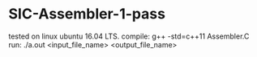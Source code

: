 # SIC-Assembler-1-pass
tested on linux ubuntu 16.04 LTS.
compile: g++ -std=c++11 Assembler.C
run: ./a.out <input_file_name> <output_file_name>
